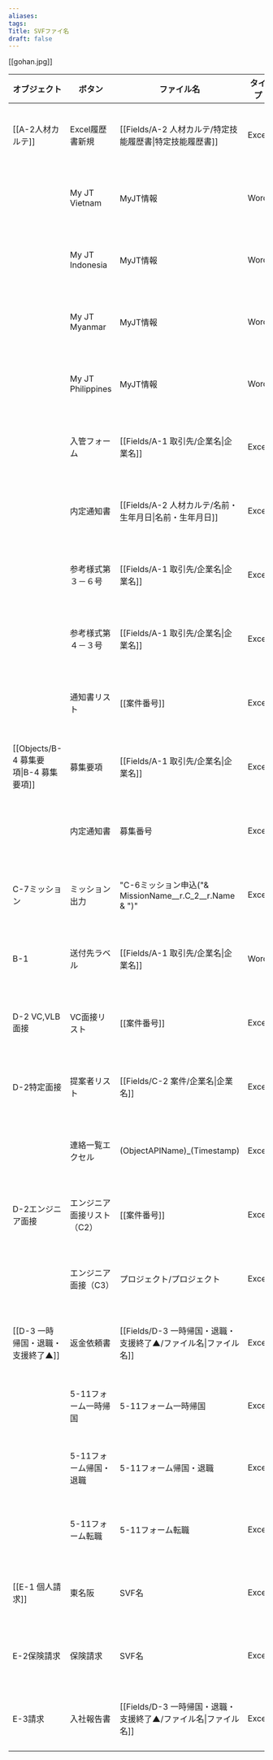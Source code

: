 ```yaml
---
aliases: 
tags: 
Title: SVFファイ名
draft: false
---
```

[[gohan.jpg]]

| オブジェクト                         | ボタン               | ファイル名                                           | タイプ   |        |
| ------------------------------ | ----------------- | ----------------------------------------------- | ----- | ------ |
| [[A-2人材カルテ]]                   | Excel履歴書新規        | [[Fields/A-2 人材カルテ/特定技能履歴書\|特定技能履歴書]]           | Excel | ローコール  |
|                                | My JT Vietnam     | MyJT情報                                          | Word  | SFファイル |
|                                | My JT Indonesia   | MyJT情報                                          | Word  | SFファイル |
|                                | My JT Myanmar     | MyJT情報                                          | Word  | SFファイル |
|                                | My JT Philippines | MyJT情報                                          | Word  | SFファイル |
|                                | 入管フォーム            | [[Fields/A-1 取引先/企業名\|企業名]]                     | Excel | ローコール  |
|                                | 内定通知書             | [[Fields/A-2 人材カルテ/名前・生年月日\|名前・生年月日]]           | Excel | ローコール  |
|                                | 参考様式第３－６号         | [[Fields/A-1 取引先/企業名\|企業名]]                     | Excel | ローコール  |
|                                | 参考様式第４－３号         | [[Fields/A-1 取引先/企業名\|企業名]]                     | Excel | ローコール  |
|                                | 通知書リスト            | [[案件番号]]                                        | Excel | ローコール  |
| [[Objects/B-4 募集要項\|B-4 募集要項]] | 募集要項              | [[Fields/A-1 取引先/企業名\|企業名]]                     | Excel | ローコール  |
|                                | 内定通知書             | 募集番号                                            | Excel | ローコール  |
| C-7ミッション                       | ミッション出力           | "C-6ミッション申込("& MissionName__r.C_2__r.Name & ")" | Excel | ローコール  |
| B-1                            | 送付先ラベル            | [[Fields/A-1 取引先/企業名\|企業名]]                     | Word  | ローコール  |
| D-2 VC,VLB面接                   | VC面接リスト           | [[案件番号]]                                        | Excel | ローコール  |
| D-2特定面接                        | 提案者リスト            | [[Fields/C-2 案件/企業名\|企業名]]                      | Excel | ローコール  |
|                                | 連絡一覧エクセル          | (ObjectAPIName)_(Timestamp)                     | Excel | ローコール  |
| D-2エンジニア面接                     | エンジニア面接リスト（C2）    | [[案件番号]]                                        | Excel | ローコール  |
|                                | エンジニア面接（C3）       | プロジェクト/プロジェクト                                   | Excel | ローコール  |
| [[D-3 一時帰国・退職・支援終了▲]]          | 返金依頼書             | [[Fields/D-3 一時帰国・退職・支援終了▲/ファイル名\|ファイル名]]       | Excel | ローコール  |
|                                | 5-11フォーム一時帰国      | 5-11フォーム一時帰国                                    | Excel | SFファイル |
|                                | 5-11フォーム帰国・退職     | 5-11フォーム帰国・退職                                   | Excel | SFファイル |
|                                | 5-11フォーム転職        | 5-11フォーム転職                                      | Excel | SFファイル |
| [[E-1 個人請求]]                   | 東名阪               | SVF名                                            | Excel | ローコール  |
| E-2保険請求                        | 保険請求              | SVF名                                            | Excel | SFファイル |
| E-3請求                          | 入社報告書             | [[Fields/D-3 一時帰国・退職・支援終了▲/ファイル名\|ファイル名]]       | Excel | ローコール  |

